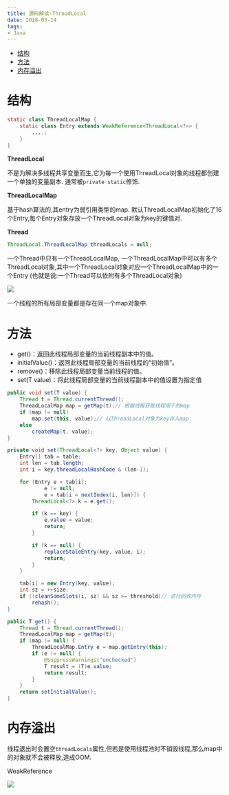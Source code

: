 ```yaml
---
title: 源码解读-ThreadLocal
date: 2018-03-14
tags:
- Java
---
```

<!-- TOC -->

- [结构](#结构)
- [方法](#方法)
- [内存溢出](#内存溢出)

<!-- /TOC -->

# 结构

```Java
static class ThreadLocalMap {
    static class Entry extends WeakReference<ThreadLocal<?>> {
        ....;
    }
}
```

**ThreadLocal**

不是为解决多线程共享变量而生,它为每一个使用ThreadLocal对象的线程都创建一个单独的变量副本.
通常被`private static`修饰.

**ThreadLocalMap**

基于hash算法的,其entry为弱引用类型的map.
默认ThreadLocalMap初始化了16个Entry,每个Entry对象存放一个ThreadLocal对象为key的键值对.

**Thread**

```Java
ThreadLocal.ThreadLocalMap threadLocals = null;
```
一个Thread中只有一个ThreadLocalMap,
一个ThreadLocalMap中可以有多个ThreadLocal对象,其中一个ThreadLocal对象对应一个ThreadLocalMap中的一个Entry
(也就是说:一个Thread可以依附有多个ThreadLocal对象)

![](https://raw.githubusercontent.com/LuVx21/hexo/master/source/_posts/99.img/threadlocal.jpg)

一个线程的所有局部变量都是存在同一个map对象中.


# 方法

* get()：返回此线程局部变量的当前线程副本中的值。
* initialValue()：返回此线程局部变量的当前线程的“初始值”。
* remove()：移除此线程局部变量当前线程的值。
* set(T value)：将此线程局部变量的当前线程副本中的值设置为指定值

```Java
public void set(T value) {
    Thread t = Thread.currentThread();
    ThreadLocalMap map = getMap(t);// 根据线程获取线程用于的map
    if (map != null)
        map.set(this, value);// 以ThreadLocal对象为key存入map
    else
        createMap(t, value);
}
```
```Java
private void set(ThreadLocal<?> key, Object value) {
    Entry[] tab = table;
    int len = tab.length;
    int i = key.threadLocalHashCode & (len-1);

    for (Entry e = tab[i];
            e != null;
            e = tab[i = nextIndex(i, len)]) {
        ThreadLocal<?> k = e.get();

        if (k == key) {
            e.value = value;
            return;
        }

        if (k == null) {
            replaceStaleEntry(key, value, i);
            return;
        }
    }

    tab[i] = new Entry(key, value);
    int sz = ++size;
    if (!cleanSomeSlots(i, sz) && sz >= threshold)// 进行回收内存
        rehash();
}
```
```Java
public T get() {
    Thread t = Thread.currentThread();
    ThreadLocalMap map = getMap(t);
    if (map != null) {
        ThreadLocalMap.Entry e = map.getEntry(this);
        if (e != null) {
            @SuppressWarnings("unchecked")
            T result = (T)e.value;
            return result;
        }
    }
    return setInitialValue();
}
```

# 内存溢出

线程退出时会置空`threadLocals`属性,但若是使用线程池时不销毁线程,那么map中的对象就不会被释放,造成OOM.

WeakReference

[![](https://static.segmentfault.com/v-5b1df2a7/global/img/creativecommons-cc.svg)](https://creativecommons.org/licenses/by-nc-nd/4.0/)
